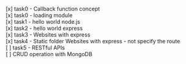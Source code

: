 [x] task0 - Callback function concept <br/>
[x] task0 - loading module <br/>
[x] task1 - hello world node.js <br/>
[x] task2 - hello world express <br/>
[x] task3 - Websites with express <br/>
[x] task4 - Static folder Websites with express - not specify the route<br/>
[ ] task5 - RESTful APIs <br/>
[ ] CRUD operation with MongoDB </br>

